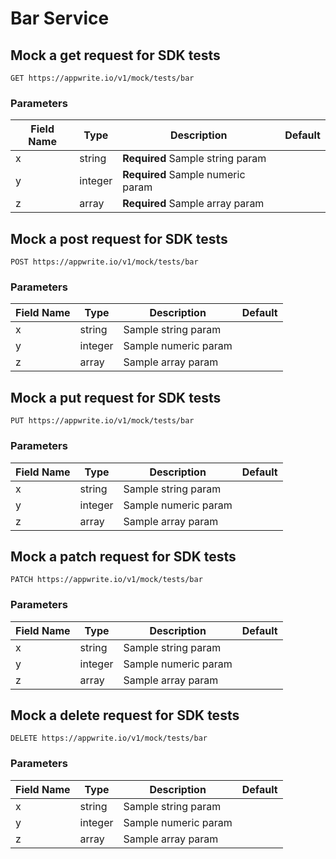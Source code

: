 # Bar Service

## Mock a get request for SDK tests

```http request
GET https://appwrite.io/v1/mock/tests/bar
```

### Parameters

| Field Name | Type | Description | Default |
| --- | --- | --- | --- |
| x | string | **Required** Sample string param |  |
| y | integer | **Required** Sample numeric param |  |
| z | array | **Required** Sample array param |  |

## Mock a post request for SDK tests

```http request
POST https://appwrite.io/v1/mock/tests/bar
```

### Parameters

| Field Name | Type | Description | Default |
| --- | --- | --- | --- |
| x | string | Sample string param |  |
| y | integer | Sample numeric param |  |
| z | array | Sample array param |  |

## Mock a put request for SDK tests

```http request
PUT https://appwrite.io/v1/mock/tests/bar
```

### Parameters

| Field Name | Type | Description | Default |
| --- | --- | --- | --- |
| x | string | Sample string param |  |
| y | integer | Sample numeric param |  |
| z | array | Sample array param |  |

## Mock a patch request for SDK tests

```http request
PATCH https://appwrite.io/v1/mock/tests/bar
```

### Parameters

| Field Name | Type | Description | Default |
| --- | --- | --- | --- |
| x | string | Sample string param |  |
| y | integer | Sample numeric param |  |
| z | array | Sample array param |  |

## Mock a delete request for SDK tests

```http request
DELETE https://appwrite.io/v1/mock/tests/bar
```

### Parameters

| Field Name | Type | Description | Default |
| --- | --- | --- | --- |
| x | string | Sample string param |  |
| y | integer | Sample numeric param |  |
| z | array | Sample array param |  |

